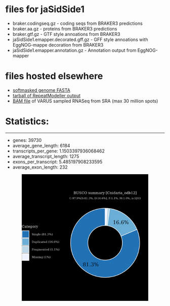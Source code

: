 # files for jaSidSide1

* braker.codingseq.gz - coding seqs from BRAKER3 predictions
* braker.aa.gz - proteins from BRAKER3 predictions
* braker.gtf.gz - GTF style annoations from BRAKER3
* jaSidSide1.emapper.decorated.gff.gz - GFF style annoations with EggNOG-mappe decoration from BRAKER3
* jaSidSide1.emapper.annotation.gz - Annotation output from EggNOG-mapper

# files hosted elsewhere
* [softmasked genome FASTA](https://asg_hubs.cog.sanger.ac.uk/jaSidSide1/jaSidSide1.fa.masked)
* [tarball of RepeatModeller output](https://asg_hubs.cog.sanger.ac.uk/jaSidSide1/jaSidSide1.tar.xz)
* [BAM file](https://asg_hubs.cog.sanger.ac.uk/jaSidSide1/VARUS_modified.bam) of VARUS sampled RNASeq from SRA (max 30 million spots)

# Statistics:

---
 * genes: 39730
 * average_gene_length: 6184
 * transcripts_per_gene: 1.1503397936068462
 * average_transcript_length: 1275
 * exons_per_transcript: 5.485197908233595
 * average_exon_length: 232


<div style="text-align: center;">
  <img src="jaSidSide1_busco.jpeg" alt="Plot of BUSCO results" width="400"/>
</div>

